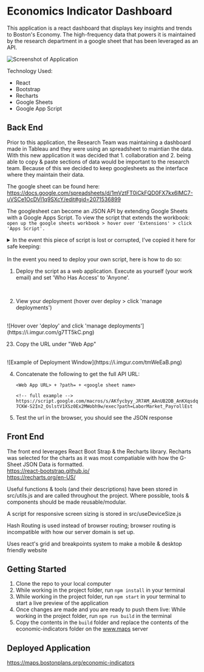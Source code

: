 # Economics Indicator Dashboard
This application is a react dashboard that displays key insights and trends to Boston's Economy. The high-frequency data that powers it is maintained by the research department in a google sheet that has been leveraged as an API. 

![Screenshot of Application](https://i.imgur.com/SAaIbLf.png)

Technology Used:
* React
* Bootstrap
* Recharts
* Google Sheets
* Google App Script

## Back End
Prior to this application, the Research Team was maintaining a dashboard made in Tableau and they were using an spreadsheet to maintian the data. With this new application it was decided that 1. collaboration and 2. being able to copy & paste sections of data would be important to the research team. Because of this we decided to keep googlesheets as the interface where they maintain their data.

The google sheet can be found here: https://docs.google.com/spreadsheets/d/1mVztFT0iCkFQD0FX7kx6lMC7-uVSCe1OcDVl1q9SXcY/edit#gid=2071536899

The googlesheet can become an JSON API by extending Google Sheets with a Google Apps Script. To view the script that extends the workbook: `open up the google sheets workbook > hover over 'Extensions' > click 'Apps Script'. `
<details>
    <summary> In the event this piece of script is lost or corrupted, I've copied it here for safe keeping:</summary>

    ```
    function json(sheetName) {
    const spreadsheet = SpreadsheetApp.getActiveSpreadsheet()
    const sheet = spreadsheet.getSheetByName(sheetName)
    const data = sheet.getDataRange().getValues()
    const jsonData = convertToJson(data)
    return ContentService
            .createTextOutput(JSON.stringify(jsonData))
            .setMimeType(ContentService.MimeType.JSON)
    }

    function convertToJson(data) {
    const headers = data[0]
    const raw_data = data.slice(1,)
    let json = []
    raw_data.forEach(d => {
        let object = {}
        for (let i = 0; i < headers.length; i++) {
            object[headers[i]] = d[i]
        }
        json.push(object)
    });
    return json
    }

    function doGet(e) {
    const path = e.parameter.path
    return json(path)
    }
    ```
</details>
<br>
In the event you need to deploy your own script, here is how to do so: 

1. Deploy the script as a web application. Execute as yourself (your work email) and set 'Who Has Access' to 'Anyone'.
<br>

2. View your deployment (hover over deploy > click 'manage deployments')
<br>
    ![Hover over 'deploy' and click 'manage deployments'](https://i.imgur.com/g7TT5kC.png)

23. Copy the URL under "Web App"
<br>
    ![Example of Deployment Window](https://i.imgur.com/tmWeEaB.png)

4. Concatenate the following to get the full API URL:
    ```
    <Web App URL> + ?path= + <google sheet name>

    <!-- full example -->
    https://script.google.com/macros/s/AKfycbyy_JR7AM_AAnUB2DB_AnKXqsdqlIPJoBc-7CKW-S2In2_OslstV1XSz0Ex2MWobh9w/exec?path=LaborMarket_PayrollEst
    ```
5. Test the url in the browser, you should see the JSON response
## Front End
The front end leverages React Boot Strap & the Recharts library. Recharts was selected for the charts as it was most compatiable with how the G-Sheet JSON Data is formatted.
<br>
https://react-bootstrap.github.io/
<br>
https://recharts.org/en-US/

Useful functions & tools (and their descriptions) have been stored in src/utils.js and are called throughout the project. Where possible, tools & components should be made reusable/modular.

A script for responsive screen sizing is stored in src/useDeviceSize.js

Hash Routing is used instead of browser routing; browser routing is incompatible with how our server domain is set up.

Uses react's grid and breakpoints system to make a mobile & desktop friendly website
## Getting Started
1. Clone the repo to your local computer
2. While working in the project folder, run `npm install` in your terminal
3. While working in the project folder, run `npm start` in your terminal to start a live preview of the application
4. Once changes are made and you are ready to push them live: While working in the project folder, run `npm run build` in the terminal
5. Copy the contents in the `build` folder and replace the contents of the economic-indicators folder on the www.maps server


## Deployed Application
https://maps.bostonplans.org/economic-indicators

